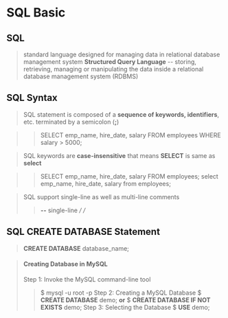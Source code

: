 # SQL Basic

## SQL
> standard language designed for managing data in relational database management system
> **Structured Query Language** -- storing, retrieving, managing or manipulating the data inside a relational database management system (RDBMS)

## SQL Syntax
> SQL statement is composed of a **sequence of keywords, identifiers**, etc. terminated by a semicolon (**;**)

>> SELECT emp_name, hire_date, salary 
>> FROM employees 
>> WHERE salary > 5000;

> SQL keywords are **case-insensitive** that means **SELECT** is same as **select**

>> SELECT emp_name, hire_date, salary FROM employees;
>> select emp_name, hire_date, salary from employees;

> SQL support single-line as well as multi-line comments
>> **--** single-line
>> **/* */**

## SQL CREATE DATABASE Statement
> **CREATE DATABASE** database_name;

> #### Creating Database in MySQL
> Step 1: Invoke the MySQL command-line tool
>> $ mysql -u root -p
> Step 2: Creating a MySQL Database
>> $ **CREATE DATABASE** demo; **or**
>> $ **CREATE DATABASE IF NOT EXISTS** demo;
> Step 3: Selecting the Database
>> $ **USE** demo;
